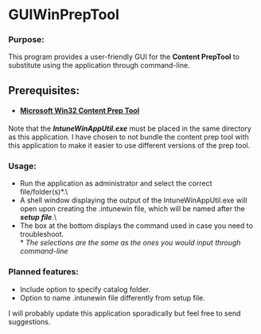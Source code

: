 # GUIWinPrepTool

### Purpose:
This program provides a user-friendly GUI for the **Content PrepTool** to substitute using the application through command-line.



## Prerequisites:
- #### [Microsoft Win32 Content Prep Tool](https://github.com/microsoft/Microsoft-Win32-Content-Prep-Tool)
Note that the ***IntuneWinAppUtil.exe*** must be placed in the same directory as this application. I have chosen to not bundle the content prep tool with this application to make it easier to use different versions of the prep tool.



### Usage:
- Run the application as administrator and select the correct file/folder(s)*.\
- A shell window displaying the output of the IntuneWinAppUtil.exe will open upon creating the .intunewin file, which will be named after the ***setup file***.\
- The box at the bottom displays the command used in case you need to troubleshoot.
<br/>\*
*The selections are the same as the ones you would input through command-line*



### Planned features:
- Include option to specify catalog folder.
- Option to name .intunewin file differently from setup file.

I will probably update this application sporadically but feel free to send suggestions.
